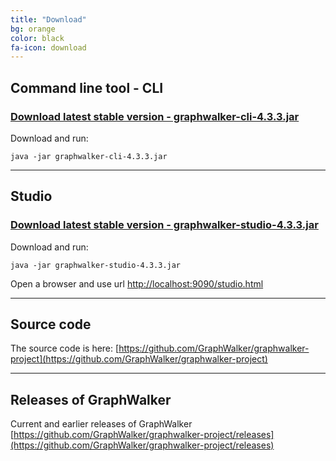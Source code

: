 ```yaml
---
title: "Download"
bg: orange
color: black
fa-icon: download
---
```


## Command line tool - CLI

### [Download latest stable version - graphwalker-cli-4.3.3.jar](https://github.com/GraphWalker/graphwalker-project/releases/download/4.3.3/graphwalker-cli-4.3.3.jar)

Download and run:
```console
java -jar graphwalker-cli-4.3.3.jar
```

---------------------------

## Studio

### [Download latest stable version - graphwalker-studio-4.3.3.jar](https://github.com/GraphWalker/graphwalker-project/releases/download/4.3.3/graphwalker-studio-4.3.3.jar)

Download and run:
```console
java -jar graphwalker-studio-4.3.3.jar
```

Open a browser and use url [http://localhost:9090/studio.html](http://localhost:9090/studio.html)

---------------------------

## Source code

The source code is here: [https://github.com/GraphWalker/graphwalker-project](https://github.com/GraphWalker/graphwalker-project)

---------------------------

## Releases of GraphWalker

Current and earlier releases of GraphWalker [https://github.com/GraphWalker/graphwalker-project/releases](https://github.com/GraphWalker/graphwalker-project/releases)
